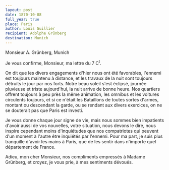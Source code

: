 ```yaml
---
layout: post
date: 1870-10-08
full_year: true
place: Paris
author: Louis Guillier
recipient: Adolphe Grünberg
destination: Munich
---
```


Monsieur A. Grünberg, Munich


Je vous confirme, Monsieur, ma lettre du 7 C<sup>t</sup>.


On dit que les divers engagements d'hier nous ont été favorables, l'ennemi est
toujours maintenu à distance, et les travaux de la nuit sont toujours détruits
le jour par nos forts. Notre beau soleil s'est éclipsé, journée pluvieuse et
triste aujourd'hui, la nuit arrive de bonne heure. Nos quartiers offrent
toujours à peu près la même animation, les omnibus et les voitures circulents
toujours, et si ce n'était les Bataillons de toutes sortes d'armes, montant ou
descendant la garde, ou se rendant aux divers exercices, on ne se douterait pas
que Paris est investi.

Je vous donne chaque jour signe de vie, mais nous sommes bien impatients
d'avoir aussi de vos nouvelles, votre situation, nous devons le dire, nous
inspire cependant moins d'inquiétudes que nos compatriotes qui peuvent
d'un moment à l'autre être inquiétés par l'ennemi. Pour ma part, je suis plus
tranquille d'avoir les mains à Paris, que de les sentir dans n'importe quel
département de France.

Adieu, mon cher Monsieur, nos compliments empressés à Madame Grünberg, et
croyez, je vous prie, à mes sentiments dévoués.
